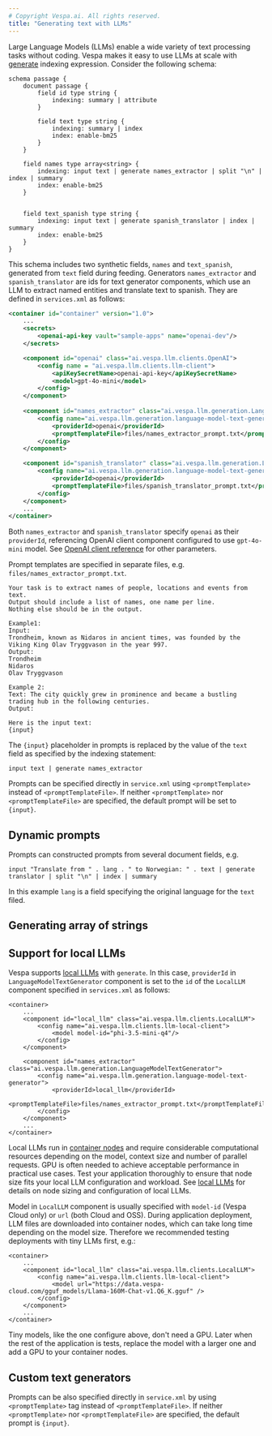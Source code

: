 ```yaml
---
# Copyright Vespa.ai. All rights reserved.
title: "Generating text with LLMs"
---
```


Large Language Models (LLMs) enable a wide variety of text processing tasks without coding.
Vespa makes it easy to use LLMs at scale with [generate]() indexing expression.
Consider the following schema:

```
schema passage {
    document passage {
        field id type string {
            indexing: summary | attribute
        }
    
        field text type string {
            indexing: summary | index
            index: enable-bm25
        }
    }
    
    field names type array<string> {
        indexing: input text | generate names_extractor | split "\n" | index | summary
        index: enable-bm25
    }
    
    
    field text_spanish type string {
        indexing: input text | generate spanish_translator | index | summary
        index: enable-bm25
    }
}
```

This schema includes two synthetic fields, `names` and `text_spanish`, generated from `text` field during feeding.
Generators `names_extractor` and `spanish_translator` are ids for text generator components,
which use an LLM to extract named entities and translate text to spanish.
They are defined in `services.xml` as follows:

```xml
<container id="container" version="1.0">
    ...
    <secrets>
        <openai-api-key vault="sample-apps" name="openai-dev"/>
    </secrets>

    <component id="openai" class="ai.vespa.llm.clients.OpenAI">
        <config name = "ai.vespa.llm.clients.llm-client">
            <apiKeySecretName>openai-api-key</apiKeySecretName>
            <model>gpt-4o-mini</model>
        </config>
    </component>
    
    <component id="names_extractor" class="ai.vespa.llm.generation.LanguageModelTextGenerator">
        <config name="ai.vespa.llm.generation.language-model-text-generator">
            <providerId>openai</providerId>
            <promptTemplateFile>files/names_extractor_prompt.txt</promptTemplateFile>
        </config>
    </component>

    <component id="spanish_translator" class="ai.vespa.llm.generation.LanguageModelTextGenerator">
        <config name="ai.vespa.llm.generation.language-model-text-generator">
            <providerId>openai</providerId>
            <promptTemplateFile>files/spanish_translator_prompt.txt</promptTemplateFile>
        </config>
    </component>
    ...
</container>
```

Both `names_extractor` and `spanish_translator` specify `openai` as their `providerId`, 
referencing OpenAI client component configured to use `gpt-4o-mini` model.
See [OpenAI client reference]() for other parameters.

Prompt templates are specified in separate files, e.g. `files/names_extractor_prompt.txt`.
```
Your task is to extract names of people, locations and events from text.
Output should include a list of names, one name per line.
Nothing else should be in the output.

Example1:
Input: 
Trondheim, known as Nidaros in ancient times, was founded by the Viking King Olav Tryggvason in the year 997.
Output:
Trondheim
Nidaros
Olav Tryggvason

Example 2:
Text: The city quickly grew in prominence and became a bustling trading hub in the following centuries.
Output:

Here is the input text:
{input}
```

The `{input}` placeholder in prompts is replaced by the value of the `text` field as specified by the indexing statement:
```
input text | generate names_extractor
```

Prompts can be specified directly in `service.xml` using `<promptTemplate>` instead of `<promptTemplateFile>`.
If neither `<promptTemplate>` nor `<promptTemplateFile>` are specified, the default prompt will be set to `{input}`.

## Dynamic prompts

Prompts can constructed prompts from several document fields, e.g.

```
input "Translate from " . lang . " to Norwegian: " . text | generate translator | split "\n" | index | summary
```

In this example `lang` is a field specifying the original language for the `text` filed.




## Generating array of strings



## Support for local LLMs

Vespa supports [local LLMs](llms-local.md) with `generate`.
In this case, `providerId` in `LanguageModelTextGenerator` component is set to the `id` of the `LocalLLM` component
specified in `services.xml` as follows:

```
<container>
    ...
    <component id="local_llm" class="ai.vespa.llm.clients.LocalLLM">
        <config name="ai.vespa.llm.clients.llm-local-client">
            <model model-id="phi-3.5-mini-q4"/>
        </config>
    </component>
    
    <component id="names_extractor" class="ai.vespa.llm.generation.LanguageModelTextGenerator">
        <config name="ai.vespa.llm.generation.language-model-text-generator">
            <providerId>local_llm</providerId>
            <promptTemplateFile>files/names_extractor_prompt.txt</promptTemplateFile>
        </config>
    </component>
    ...
</container>
```

Local LLMs run in [container nodes]() and require considerable computational resources depending on the model, 
context size and number of parallel requests.
GPU is often needed to achieve acceptable performance in practical use cases.
Test your application thoroughly to ensure that node size fits your local LLM configuration and workload.
See [local LLMs](llms-local.md) for details on node sizing and configuration of local LLMs.

Model in `LocalLLM` component is usually specified with `model-id` (Vespa Cloud only) or `url` (both Cloud and OSS).
During application deployment, LLM files are downloaded into container nodes, 
which can take long time depending on the model size.
Therefore we recommended testing deployments with tiny LLMs first, e.g.:
```
<container>
    ...
    <component id="local_llm" class="ai.vespa.llm.clients.LocalLLM">
        <config name="ai.vespa.llm.clients.llm-local-client">
            <model url="https://data.vespa-cloud.com/gguf_models/Llama-160M-Chat-v1.Q6_K.gguf" />
        </config>
    </component>
    ...
</container>
```

Tiny models, like the one configure above, don't need a GPU.
Later when the rest of the application is tests, replace the model with a larger one and add a GPU to your container nodes.

## Custom text generators





Prompts can be also specified directly in `service.xml` by using `<promptTemplate>` tag instead of `<promptTemplateFile>`. 
If neither `<promptTemplate>` nor `<promptTemplateFile>` are specified, the default prompt is `{input}`.
